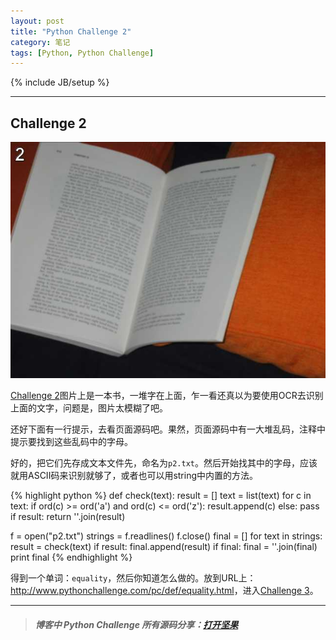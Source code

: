 ```yaml
---
layout: post
title: "Python Challenge 2"
category: 笔记
tags: [Python, Python Challenge]
---
```

{% include JB/setup %}

---

## Challenge 2

![ocr](/assets/images/posts/2013-01-09-python-challenge-2-ocr.jpg)

[Challenge 2][]图片上是一本书，一堆字在上面，乍一看还真以为要使用OCR去识别上面的文字，问题是，图片太模糊了吧。

还好下面有一行提示，去看页面源码吧。果然，页面源码中有一大堆乱码，注释中提示要找到这些乱码中的字母。

好的，把它们先存成文本文件先，命名为`p2.txt`。然后开始找其中的字母，应该就用ASCII码来识别就够了，或者也可以用string中内置的方法。

{% highlight python %}
def check(text):
    result = []
    text = list(text)
    for c in text:
        if ord(c) >= ord('a') and ord(c) <= ord('z'):
            result.append(c)
        else:
            pass
    if result:
        return ''.join(result)

f = open("p2.txt")
strings = f.readlines()
f.close()
final = []
for text in strings:
    result = check(text)
    if result:
        final.append(result)
if final:
    final = ''.join(final)
    print final
{% endhighlight %}

得到一个单词：`equality`，然后你知道怎么做的。放到URL上：<http://www.pythonchallenge.com/pc/def/equality.html>，进入[Challenge 3][]。

---

>##### 博客中 Python Challenge 所有源码分享：[打开坚果](https://jianguoyun.com/c/sd/120e4/3c67fa5987bff9fd)

[Challenge 2]: http://www.pythonchallenge.com/pc/def/ocr.html
[Challenge 3]: http://www.pythonchallenge.com/pc/def/equality.html